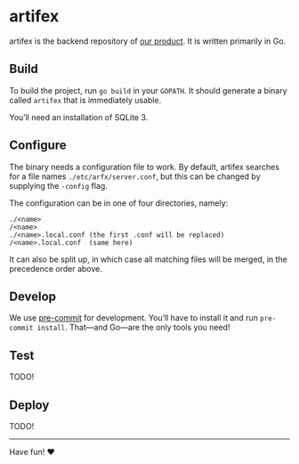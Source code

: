 # artifex

artifex is the backend repository of [our product](artifex.io). It is written
primarily in Go.

## Build

To build the project, run `go build` in your `GOPATH`. It should generate a
binary called `artifex` that is immediately usable.

You’ll need an installation of SQLite 3.

## Configure

The binary needs a configuration file to work. By default, artifex searches for
a file names `./etc/arfx/server.conf`, but this can be changed by supplying the
`-config` flag.

The configuration can be in one of four directories, namely:

```
./<name>
/<name>
./<name>.local.conf (the first .conf will be replaced)
/<name>.local.conf  (same here)
```

It can also be split up, in which case all matching files will be merged, in
the precedence order above.

## Develop

We use [pre-commit](https://pre-commit.com/) for development. You’ll have to
install it and run `pre-commit install`. That—and Go—are the only tools you
need!

## Test

TODO!

## Deploy

TODO!

<hr/>

Have fun! :heart:
